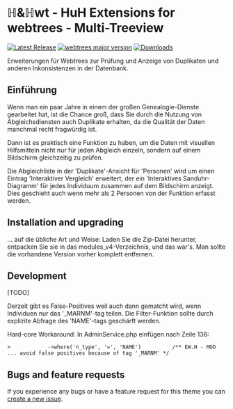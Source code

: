 ℍ&ℍwt - HuH Extensions for webtrees - Multi-Treeview
============================

[![Latest Release](https://img.shields.io/github/v/release/huhwt/huhwt-mtv)][1]
[![webtrees major version](https://img.shields.io/badge/webtrees-v2.x-green)][2]
[![Downloads](https://img.shields.io/github/downloads/huhwt/huhwt-mtv/v1.0/total)]()

Erweiterungen für Webtrees zur Prüfung und Anzeige von Duplikaten und anderen Inkonsistenzen in der Datenbank.

Einführung
-----------

Wenn man ein paar Jahre in einem der großen Genealogie-Dienste gearbeitet hat, ist die Chance groß, dass Sie durch die Nutzung von Abgleichsdiensten auch Duplikate erhalten, da die Qualität der Daten manchmal recht fragwürdig ist.

Dann ist es praktisch eine Funktion zu haben, um die Daten mit visuellen Hilfsmitteln nicht nur für jeden Abgleich einzeln, sondern auf einem Bildschirm gleichzeitig zu prüfen.

Die Abgleichliste in der 'Duplikate'-Ansicht für 'Personen' wird um einen Eintrag 'Interaktiver Vergleich' erweitert, der ein 'Interaktives Sanduhr-Diagramm' für jedes Individuum zusammen auf dem Bildschirm anzeigt. Dies geschieht auch wenn mehr als 2 Personen von der Funktion erfasst werden. 

Installation and upgrading
--------------------------

... auf die übliche Art und Weise: Laden Sie die Zip-Datei herunter, entpacken Sie sie in das modules_v4-Verzeichnis, und das war's. Man sollte die vorhandene Version vorher komplett entfernen.

Development
-------------------------

[TODO]

Derzeit gibt es False-Positives weil auch dann gematcht wird, wenn Individuen nur das '_MARNM'-tag teilen. Die Filter-Funktion sollte durch explizite Abfrage des 'NAME'-tags geschärft werden.

Hard-core Workaround: In AdminService.php einfügen nach Zeile 136:

    >            ->where('n_type', '=', 'NAME')          /** EW.H - MOD ... avoid false positives because of tag '_MARNM' */

Bugs and feature requests
-------------------------
If you experience any bugs or have a feature request for this theme you can [create a new issue][3].

[1]: https://github.com/huhwt/huhwt-mtv/releases/latest
[2]: https://webtrees.net/download
[3]: https://github.com/huhwt/huhwt-mtv/issues?state=open